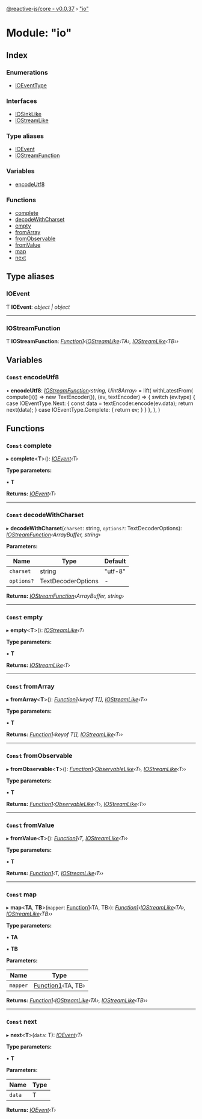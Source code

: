 [@reactive-js/core - v0.0.37](../README.md) › ["io"](_io_.md)

# Module: "io"

## Index

### Enumerations

* [IOEventType](../enums/_io_.ioeventtype.md)

### Interfaces

* [IOSinkLike](../interfaces/_io_.iosinklike.md)
* [IOStreamLike](../interfaces/_io_.iostreamlike.md)

### Type aliases

* [IOEvent](_io_.md#ioevent)
* [IOStreamFunction](_io_.md#iostreamfunction)

### Variables

* [encodeUtf8](_io_.md#const-encodeutf8)

### Functions

* [complete](_io_.md#const-complete)
* [decodeWithCharset](_io_.md#const-decodewithcharset)
* [empty](_io_.md#const-empty)
* [fromArray](_io_.md#const-fromarray)
* [fromObservable](_io_.md#const-fromobservable)
* [fromValue](_io_.md#const-fromvalue)
* [map](_io_.md#const-map)
* [next](_io_.md#const-next)

## Type aliases

###  IOEvent

Ƭ **IOEvent**: *object | object*

___

###  IOStreamFunction

Ƭ **IOStreamFunction**: *[Function1](_functions_.md#function1)‹[IOStreamLike](../interfaces/_io_.iostreamlike.md)‹TA›, [IOStreamLike](../interfaces/_io_.iostreamlike.md)‹TB››*

## Variables

### `Const` encodeUtf8

• **encodeUtf8**: *[IOStreamFunction](_io_.md#iostreamfunction)‹string, Uint8Array›* = lift(
  withLatestFrom(
    compute<TextEncoder>()(() => new TextEncoder()),
    (ev, textEncoder) => {
      switch (ev.type) {
        case IOEventType.Next: {
          const data = textEncoder.encode(ev.data);
          return next(data);
        }
        case IOEventType.Complete: {
          return ev;
        }
      }
    },
  ),
)

## Functions

### `Const` complete

▸ **complete**<**T**>(): *[IOEvent](_io_.md#ioevent)‹T›*

**Type parameters:**

▪ **T**

**Returns:** *[IOEvent](_io_.md#ioevent)‹T›*

___

### `Const` decodeWithCharset

▸ **decodeWithCharset**(`charset`: string, `options?`: TextDecoderOptions): *[IOStreamFunction](_io_.md#iostreamfunction)‹ArrayBuffer, string›*

**Parameters:**

Name | Type | Default |
------ | ------ | ------ |
`charset` | string | "utf-8" |
`options?` | TextDecoderOptions | - |

**Returns:** *[IOStreamFunction](_io_.md#iostreamfunction)‹ArrayBuffer, string›*

___

### `Const` empty

▸ **empty**<**T**>(): *[IOStreamLike](../interfaces/_io_.iostreamlike.md)‹T›*

**Type parameters:**

▪ **T**

**Returns:** *[IOStreamLike](../interfaces/_io_.iostreamlike.md)‹T›*

___

### `Const` fromArray

▸ **fromArray**<**T**>(): *[Function1](_functions_.md#function1)‹keyof T[], [IOStreamLike](../interfaces/_io_.iostreamlike.md)‹T››*

**Type parameters:**

▪ **T**

**Returns:** *[Function1](_functions_.md#function1)‹keyof T[], [IOStreamLike](../interfaces/_io_.iostreamlike.md)‹T››*

___

### `Const` fromObservable

▸ **fromObservable**<**T**>(): *[Function1](_functions_.md#function1)‹[ObservableLike](../interfaces/_observable_.observablelike.md)‹T›, [IOStreamLike](../interfaces/_io_.iostreamlike.md)‹T››*

**Type parameters:**

▪ **T**

**Returns:** *[Function1](_functions_.md#function1)‹[ObservableLike](../interfaces/_observable_.observablelike.md)‹T›, [IOStreamLike](../interfaces/_io_.iostreamlike.md)‹T››*

___

### `Const` fromValue

▸ **fromValue**<**T**>(): *[Function1](_functions_.md#function1)‹T, [IOStreamLike](../interfaces/_io_.iostreamlike.md)‹T››*

**Type parameters:**

▪ **T**

**Returns:** *[Function1](_functions_.md#function1)‹T, [IOStreamLike](../interfaces/_io_.iostreamlike.md)‹T››*

___

### `Const` map

▸ **map**<**TA**, **TB**>(`mapper`: [Function1](_functions_.md#function1)‹TA, TB›): *[Function1](_functions_.md#function1)‹[IOStreamLike](../interfaces/_io_.iostreamlike.md)‹TA›, [IOStreamLike](../interfaces/_io_.iostreamlike.md)‹TB››*

**Type parameters:**

▪ **TA**

▪ **TB**

**Parameters:**

Name | Type |
------ | ------ |
`mapper` | [Function1](_functions_.md#function1)‹TA, TB› |

**Returns:** *[Function1](_functions_.md#function1)‹[IOStreamLike](../interfaces/_io_.iostreamlike.md)‹TA›, [IOStreamLike](../interfaces/_io_.iostreamlike.md)‹TB››*

___

### `Const` next

▸ **next**<**T**>(`data`: T): *[IOEvent](_io_.md#ioevent)‹T›*

**Type parameters:**

▪ **T**

**Parameters:**

Name | Type |
------ | ------ |
`data` | T |

**Returns:** *[IOEvent](_io_.md#ioevent)‹T›*
